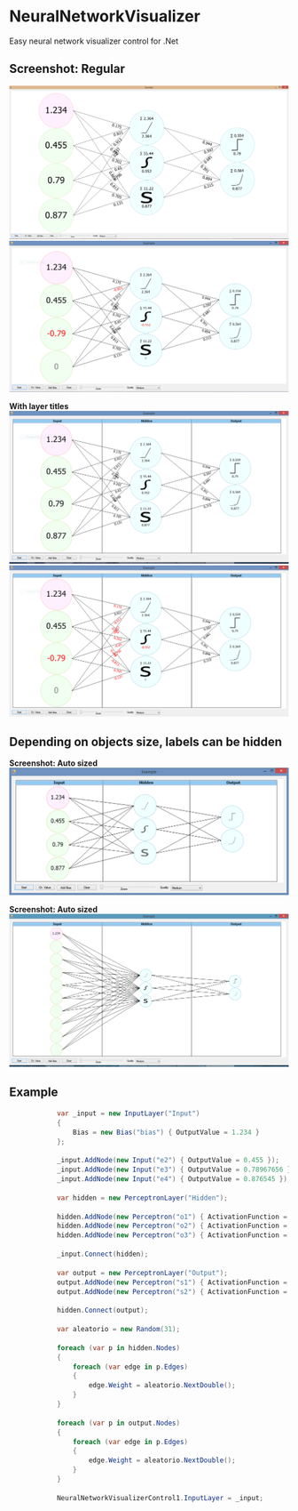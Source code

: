 # NeuralNetworkVisualizer
Easy neural network visualizer control for .Net

## Screenshot: Regular
![Regular](https://github.com/sebastiantramontana/NeuralNetworkVisualizer/raw/master/docs/screen4.PNG)
![Regular](https://github.com/sebastiantramontana/NeuralNetworkVisualizer/raw/master/docs/screen_format2.PNG)

**With layer titles**
![Regular](https://github.com/sebastiantramontana/NeuralNetworkVisualizer/raw/master/docs/screen1.PNG)
![Regular](https://github.com/sebastiantramontana/NeuralNetworkVisualizer/raw/master/docs/screen_format1.PNG)

## Depending on objects size, labels can be hidden

**Screenshot: Auto sized**
![Auto size](https://github.com/sebastiantramontana/NeuralNetworkVisualizer/raw/master/docs/screen2.PNG)

**Screenshot: Auto sized**
![Auto size](https://github.com/sebastiantramontana/NeuralNetworkVisualizer/raw/master/docs/screen3.PNG)

## Example

```C#
            var _input = new InputLayer("Input")
            {
                Bias = new Bias("bias") { OutputValue = 1.234 }
            };

            _input.AddNode(new Input("e2") { OutputValue = 0.455 });
            _input.AddNode(new Input("e3") { OutputValue = 0.78967656 });
            _input.AddNode(new Input("e4") { OutputValue = 0.876545 });

            var hidden = new PerceptronLayer("Hidden");

            hidden.AddNode(new Perceptron("o1") { ActivationFunction = ActivationFunction.LeakyRelu, OutputValue = 2.364, SumValue = 2.364 });
            hidden.AddNode(new Perceptron("o2") { ActivationFunction = ActivationFunction.Tanh, OutputValue = 0.552, SumValue = 55.44 });
            hidden.AddNode(new Perceptron("o3") { ActivationFunction = ActivationFunction.Sigmoid, OutputValue = 0.876545, SumValue = 11.22 });

            _input.Connect(hidden);

            var output = new PerceptronLayer("Output");
            output.AddNode(new Perceptron("s1") { ActivationFunction = ActivationFunction.BinaryStep, OutputValue = 0.78967656, SumValue = 0.5544 });
            output.AddNode(new Perceptron("s2") { ActivationFunction = ActivationFunction.Softmax, OutputValue = 0.876545, SumValue = 0.5644 });

            hidden.Connect(output);

            var aleatorio = new Random(31);

            foreach (var p in hidden.Nodes)
            {
                foreach (var edge in p.Edges)
                {
                    edge.Weight = aleatorio.NextDouble();
                }
            }

            foreach (var p in output.Nodes)
            {
                foreach (var edge in p.Edges)
                {
                    edge.Weight = aleatorio.NextDouble();
                }
            }

            NeuralNetworkVisualizerControl1.InputLayer = _input;
